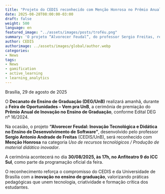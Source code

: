```yaml
---
title: "Projeto do CEDIS reconhecido com Menção Honrosa no Prêmio Anual de Inovação no Ensino de Graduação da UnB"
date: 2025-08-28T08:00:00-03:00
draft: false
weight: 500
language: en
featured_image: "../assets/images/posts/troféu.png"
summary: 'O projeto “Alvorecer Feudal”, do professor Sergio Freitas, recebe Menção Honrosa no Prêmio Anual de Inovação no Ensino de Graduação da UnB.'
author: CEDIS
authorimage: ../assets/images/global/author.webp
categories:
- News
tags:
- News
- gamification
- active_learning
- learning_analytics
---
```


Brasília, 29 de agosto de 2025  

O **Decanato de Ensino de Graduação (DEG/UnB)** realizará amanhã, durante a **Feira de Oportunidades – Vem pra UnB**, a cerimônia de premiação do **Prêmio Anual de Inovação no Ensino de Graduação**, conforme Edital DEG nº 16/2024.  

Na ocasião, o projeto **“Alvorecer Feudal: Inovação Tecnológica e Didática no Ensino de Desenvolvimento de Software”**, desenvolvido pelo professor **Sergio Antonio Andrade de Freitas** (CEDIS/UnB), será reconhecido com **Menção Honrosa** na categoria *Uso de recursos tecnológicos / Produção de material didático inovador*.  

A cerimônia acontecerá no dia **30/08/2025, às 17h, no Anfiteatro 9 do ICC Sul**, como parte da programação oficial da feira.  

O reconhecimento reforça o compromisso do CEDIS e da Universidade de Brasília com a **inovação no ensino de graduação**, valorizando práticas pedagógicas que unem tecnologia, criatividade e formação crítica dos estudantes.  
